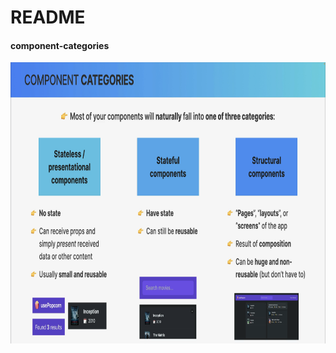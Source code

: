 # README

#### component-categories
<img src="public/component-categories.png" alt="component-categories" width="700" height="450">